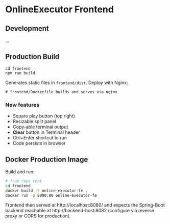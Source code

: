 # OnlineExecutor Frontend

## Development
...

## Production Build

```
cd frontend
npm run build
```
Generates static files in `frontend/dist`. Deploy with Nginx:

```
# frontend/Dockerfile builds and serves via nginx
```

### New features
- Square play button (top right)
- Resizable split panel
- Copy-able terminal output
- **Clear** button in Terminal header
- Ctrl+Enter shortcut to run
- Code persists in browser 

## Docker Production Image

Build and run:
```bash
# from repo root
cd frontend
docker build -t online-executor-fe .
docker run -p 8080:80 online-executor-fe
```
Frontend then served at http://localhost:8080/ and expects the Spring-Boot
backend reachable at http://backend-host:8082 (configure via reverse proxy or
CORS for production). 